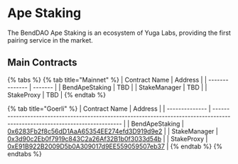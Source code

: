 # Ape Staking

The BendDAO Ape Staking is an ecosystem of Yuga Labs, providing the first pairing service in the market.

## Main Contracts

{% tabs %}
{% tab title="Mainnet" %}
| Contract Name  | Address |
| -------------- | ------- |
| BendApeStaking | TBD     |
| StakeManager   | TBD     |
| StakeProxy     | TBD     |
{% endtab %}

{% tab title="Goerli" %}
| Contract Name  | Address                                                                                                                      |
| -------------- | ---------------------------------------------------------------------------------------------------------------------------- |
| BendApeStaking | [0x6283Fb2f8c56dD1AaA65354EE274efd3D919d9e2](https://goerli.etherscan.io/address/0x6283Fb2f8c56dD1AaA65354EE274efd3D919d9e2) |
| StakeManager   | [0x3d90c2Eb0f7919c843C2a26Af32B1b0f3033d54b](https://goerli.etherscan.io/address/0x3d90c2Eb0f7919c843C2a26Af32B1b0f3033d54b) |
| StakeProxy     | [0xE91B922B2009D5b0A309017d9EE559059507eb37](https://goerli.etherscan.io/address/0xE91B922B2009D5b0A309017d9EE559059507eb37) |
{% endtab %}
{% endtabs %}
